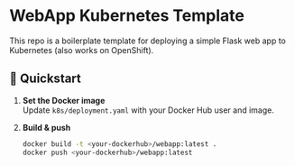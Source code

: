 # WebApp Kubernetes Template

This repo is a boilerplate template for deploying a simple Flask web app to Kubernetes (also works on OpenShift).

## 🚀 Quickstart

1. **Set the Docker image**  
   Update `k8s/deployment.yaml` with your Docker Hub user and image.

2. **Build & push**  
   ```bash
   docker build -t <your-dockerhub>/webapp:latest .
   docker push <your-dockerhub>/webapp:latest

